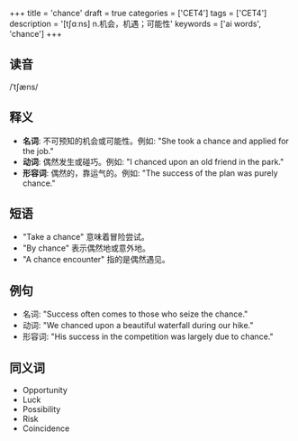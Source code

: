 +++
title = 'chance'
draft = true
categories = ['CET4']
tags = ['CET4']
description = '[t∫ɑːns] n.机会，机遇；可能性'
keywords = ['ai words', 'chance']
+++

## 读音
/ˈtʃæns/

## 释义
- **名词**: 不可预知的机会或可能性。例如: "She took a chance and applied for the job."
- **动词**: 偶然发生或碰巧。例如: "I chanced upon an old friend in the park."
- **形容词**: 偶然的，靠运气的。例如: "The success of the plan was purely chance."

## 短语
- "Take a chance" 意味着冒险尝试。
- "By chance" 表示偶然地或意外地。
- "A chance encounter" 指的是偶然遇见。

## 例句
- 名词: "Success often comes to those who seize the chance."
- 动词: "We chanced upon a beautiful waterfall during our hike."
- 形容词: "His success in the competition was largely due to chance."

## 同义词
- Opportunity
- Luck
- Possibility
- Risk
- Coincidence

